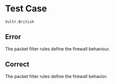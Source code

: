 # Test Case

    Vultr.British

## Error

The packet filter rules define the firewall behaviour.

## Correct

The packet filter rules define the firewall behavior.